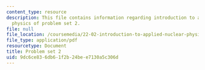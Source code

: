```yaml
---
content_type: resource
description: This file contains information regarding introduction to applied nuclear
  physics of problem set 2.
file: null
file_location: /coursemedia/22-02-introduction-to-applied-nuclear-physics-spring-2012/9dc6ce836db61f2b24bee7130a5c306d_MIT22_02S12_pset2.pdf
file_type: application/pdf
resourcetype: Document
title: Problem set 2
uid: 9dc6ce83-6db6-1f2b-24be-e7130a5c306d
---
```

